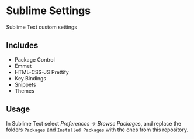 # Sublime Settings

Sublime Text custom settings

## Includes

- Package Control
- Emmet
- HTML-CSS-JS Prettify
- Key Bindings
- Snippets
- Themes

## Usage

In Sublime Text select *Preferences -> Browse Packages*, and replace the folders `Packages` and `Installed Packages` with the ones from this repository.